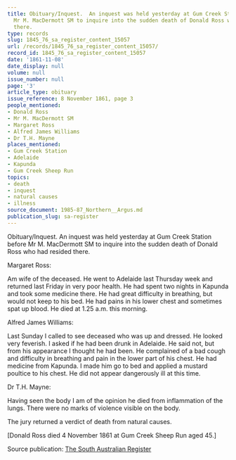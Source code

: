 ```yaml
---
title: Obituary/Inquest.  An inquest was held yesterday at Gum Creek Station before
  Mr M. MacDermott SM to inquire into the sudden death of Donald Ross who had resided
  there.
type: records
slug: 1845_76_sa_register_content_15057
url: /records/1845_76_sa_register_content_15057/
record_id: 1845_76_sa_register_content_15057
date: '1861-11-08'
date_display: null
volume: null
issue_number: null
page: '3'
article_type: obituary
issue_reference: 8 November 1861, page 3
people_mentioned:
- Donald Ross
- Mr M. MacDermott SM
- Margaret Ross
- Alfred James Williams
- Dr T.H. Mayne
places_mentioned:
- Gum Creek Station
- Adelaide
- Kapunda
- Gum Creek Sheep Run
topics:
- death
- inquest
- natural causes
- illness
source_document: 1985-87_Northern__Argus.md
publication_slug: sa-register
---
```


Obituary/Inquest.  An inquest was held yesterday at Gum Creek Station before Mr M. MacDermott SM to inquire into the sudden death of Donald Ross who had resided there.

Margaret Ross:

Am wife of the deceased.  He went to Adelaide last Thursday week and returned last Friday in very poor health.  He had spent two nights in Kapunda and took some medicine there.  He had great difficulty in breathing, but would not keep to his bed. He had pains in his lower chest and sometimes spat up blood.  He died at 1.25 a.m. this morning.

Alfred James Williams:

Last Sunday I called to see deceased who was up and dressed.  He looked very feverish.  I asked if he had been drunk in Adelaide.  He said not, but from his appearance I thought he had been.  He complained of a bad cough and difficulty in breathing and pain in the lower part of his chest.  He had medicine from Kapunda.  I made him go to bed and applied a mustard poultice to his chest.  He did not appear dangerously ill at this time.

Dr T.H. Mayne:

Having seen the body I am of the opinion he died from inflammation of the lungs.  There were no marks of violence visible on the body.

The jury returned a verdict of death from natural causes.

[Donald Ross died 4 November 1861 at Gum Creek Sheep Run aged 45.]

Source publication: [The South Australian Register](/publications/sa-register/)
